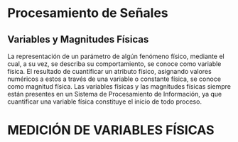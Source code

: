 # Procesamiento de Señales
## Variables y Magnitudes Físicas 
La representación de un parámetro de algún fenómeno físico, mediante el cual, a su vez, se describa su comportamiento, se conoce como variable física.
El resultado de cuantificar un atributo físico, asignando valores numéricos a estos a través de una variable o constante física, se conoce como magnitud física. 
Las variables físicas y las magnitudes físicas siempre están presentes en un Sistema de Procesamiento de Información, ya que cuantificar una variable física constituye el inicio de todo proceso.
#  MEDICIÓN DE VARIABLES FÍSICAS 
